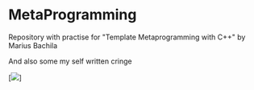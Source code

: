 # MetaProgramming

Repository with practise for "Template Metaprogramming with C++" by Marius Bachila

And also some my self written cringe

[![](https://tokei.rs/b1/github/cppshizoidS/MetaProgramming)]
